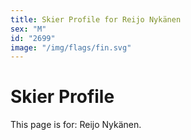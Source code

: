 ```yaml
---
title: Skier Profile for Reijo Nykänen
sex: "M"
id: "2699"
image: "/img/flags/fin.svg" 
---
```


# Skier Profile

This page is for: Reijo Nykänen.
    